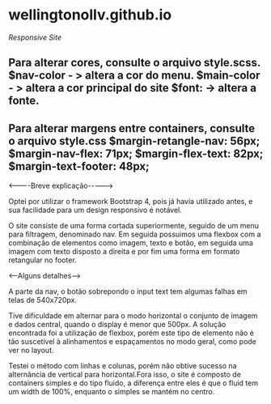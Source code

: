 # wellingtonollv.github.io
*Responsive Site*

Para alterar cores, consulte o arquivo style.scss.
$nav-color - > altera a cor do menu.
$main-color - > altera a cor principal do site
$font: -> altera a fonte.
---------------------------------------------------------------------
Para alterar margens entre containers, consulte o arquivo style.css
$margin-retangle-nav: 56px;
$margin-nav-flex: 71px;
$margin-flex-text: 82px;
$margin-text-footer: 48px;
----------------------------------------------------------------------

<----Breve explicação----->

Optei por utilizar o framework Bootstrap 4, pois já havia utilizado antes, e sua facilidade para um design responsivo é notável.

O site consiste de uma forma cortada superiormente, seguido de um menu para filtragem, denominado nav. Em seguida possuimos uma flexbox com a combinação de elementos como imagem, texto e botão, em seguida uma imagem com texto disposto a direita e por fim uma forma em formato retangular no footer. 

<--Alguns detalhes-->

A parte da nav, o botão sobrepondo o input text tem algumas falhas em telas de 540x720px.

Tive dificuldade em alternar para o modo horizontal o conjunto de imagem e dados central, quando o display é menor que 500px. A solução encontrada foi a  utilização de flexbox, porém este tipo de elemento não é tão suscetível à alinhamentos e espaçamentos no modo geral, como pode ver no layout.

Testei o método com linhas e colunas, porém não obtive sucesso na alternância de vertical para horizontal.Fora isso, o site é composto de containers simples e do tipo fluido, a diferença entre eles é que o fluid tem um width de 100%, enquanto o simples se mantém no centro.
